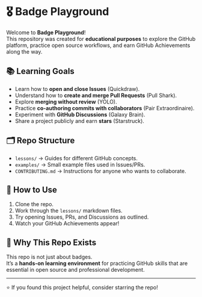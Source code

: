 # 🎖 Badge Playground

Welcome to **Badge Playground**!  
This repository was created for **educational purposes** to explore the GitHub platform, practice open source workflows, and earn GitHub Achievements along the way.  

## 📚 Learning Goals
- Learn how to **open and close Issues** (Quickdraw).
- Understand how to **create and merge Pull Requests** (Pull Shark).
- Explore **merging without review** (YOLO).
- Practice **co-authoring commits with collaborators** (Pair Extraordinaire).
- Experiment with **GitHub Discussions** (Galaxy Brain).
- Share a project publicly and earn **stars** (Starstruck).

## 🗂 Repo Structure
- `lessons/` → Guides for different GitHub concepts.
- `examples/` → Small example files used in Issues/PRs.
- `CONTRIBUTING.md` → Instructions for anyone who wants to collaborate.

## 🚀 How to Use
1. Clone the repo.  
2. Work through the `lessons/` markdown files.  
3. Try opening Issues, PRs, and Discussions as outlined.  
4. Watch your GitHub Achievements appear!  

## 🎯 Why This Repo Exists
This repo is not just about badges.  
It’s a **hands-on learning environment** for practicing GitHub skills that are essential in open source and professional development.  

---
⭐️ If you found this project helpful, consider starring the repo!
